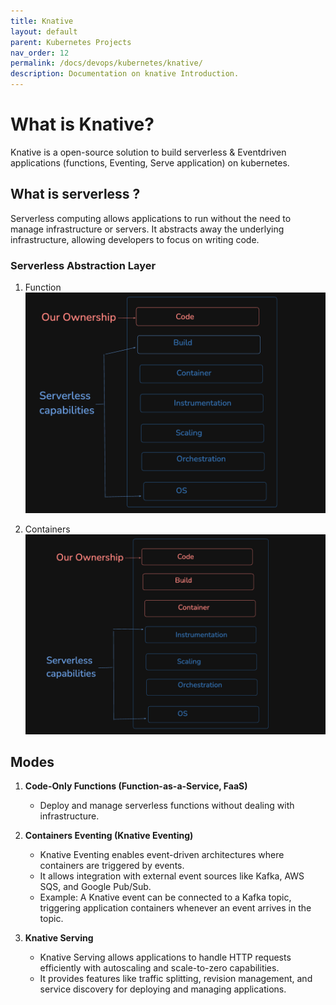 ```yaml
---
title: Knative
layout: default
parent: Kubernetes Projects
nav_order: 12
permalink: /docs/devops/kubernetes/knative/
description: Documentation on knative Introduction.
---
```


# What is Knative?
Knative is a open-source solution to build serverless & Eventdriven applications (functions, Eventing, Serve application) on kubernetes.


## What is serverless ?
Serverless computing allows applications to run without the need to manage infrastructure or servers. It abstracts away the underlying infrastructure, allowing developers to focus on writing code.

### Serverless Abstraction Layer

1. Function
![function](/docs/devops/kubernetes/knative/images/function.png)

2. Containers
![containers](/docs/devops/kubernetes/knative/images/containers.png)

## Modes

1. **Code-Only Functions (Function-as-a-Service, FaaS)**
   - Deploy and manage serverless functions without dealing with infrastructure.

2. **Containers Eventing (Knative Eventing)**
   - Knative Eventing enables event-driven architectures where containers are triggered by events.
   - It allows integration with external event sources like Kafka, AWS SQS, and Google Pub/Sub.
   - Example: A Knative event can be connected to a Kafka topic, triggering application containers whenever an event arrives in the topic.

3. **Knative Serving**
   - Knative Serving allows applications to handle HTTP requests efficiently with autoscaling and scale-to-zero capabilities.
   - It provides features like traffic splitting, revision management, and service discovery for deploying and managing applications.

